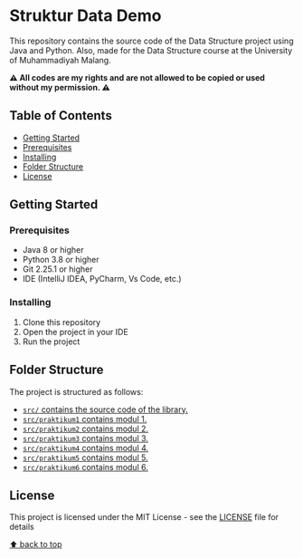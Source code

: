 ﻿# Struktur Data Demo

This repository contains the source code of the Data Structure project using Java and Python. Also, made for the Data Structure course at the University of Muhammadiyah Malang.

<b>⚠️ All codes are my rights and are not allowed to be copied or used without my permission. ⚠️</b>

## Table of Contents

-   [Getting Started](#getting-started)
-   [Prerequisites](#prerequisites)
-   [Installing](#installing)
-   [Folder Structure](#folder-structure)
-   [License](#license)

## Getting Started

### Prerequisites

-   Java 8 or higher
-   Python 3.8 or higher
-   Git 2.25.1 or higher
-   IDE (IntelliJ IDEA, PyCharm, Vs Code, etc.)

### Installing

1. Clone this repository
2. Open the project in your IDE
3. Run the project

## Folder Structure

The project is structured as follows:

-   [`src/` contains the source code of the library.](https://github.com/rizkyhaksono/Struktur-Data-Demo/tree/main/src)
-   [`src/praktikum1` contains modul 1.](https://github.com/rizkyhaksono/Struktur-Data-Demo/tree/main/src/praktikum1)
-   [`src/praktikum2` contains modul 2.](https://github.com/rizkyhaksono/Struktur-Data-Demo/tree/main/src/praktikum2)
-   [`src/praktikum3` contains modul 3.](https://github.com/rizkyhaksono/Struktur-Data-Demo/tree/main/src/praktikum3)
-   [`src/praktikum4` contains modul 4.](https://github.com/rizkyhaksono/Struktur-Data-Demo/tree/main/src/praktikum4)
-   [`src/praktikum5` contains modul 5.](https://github.com/rizkyhaksono/Struktur-Data-Demo/tree/main/src/praktikum5)
-   [`src/praktikum6` contains modul 6.](https://github.com/rizkyhaksono/Struktur-Data-Demo/tree/main/src/praktikum6)

## License

This project is licensed under the MIT License - see the [LICENSE](https://github.com/rizkyhaksono/Struktur-Data-Demo/blob/main/LICENSE) file for details

[⬆ back to top](#table-of-contents)

[//]: # "This README was generated with ❤️ by rizkyhaksono"
